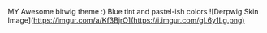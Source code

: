 MY Awesome bitwig theme :)
Blue tint and pastel-ish colors
![Derpwig Skin Image](https://imgur.com/a/Kf3BjrO](https://i.imgur.com/gL6y1Lg.png)
